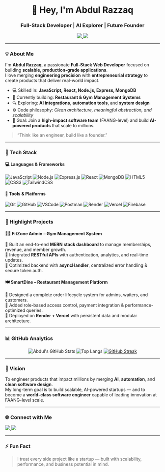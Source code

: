 <!-- Profile Header -->
<h1 align="center">👋 Hey, I'm Abdul Razzaq</h1>
<h3 align="center">Full-Stack Developer | AI Explorer | Future Founder</h3>
<p align="center">
  <a href="https://linkedin.com/in/abdulrazzaq27" target="_blank">
    <img src="https://img.shields.io/badge/LinkedIn-0077B5?style=flat&logo=linkedin&logoColor=white"/>
  </a>
  <a href="mailto:arrazzaq7860@gmail.com">
    <img src="https://img.shields.io/badge/Email-D14836?style=flat&logo=gmail&logoColor=white"/>
  </a>
</p>

---

### 💡 About Me
I'm **Abdul Razzaq**, a passionate **Full-Stack Web Developer** focused on building **scalable, production-grade applications**.  
I love merging **engineering precision** with **entrepreneurial strategy** to create products that deliver real-world impact.

- 💻 Skilled in: **JavaScript, React, Node.js, Express, MongoDB**
- 🚀 Currently building: **Restaurant & Gym Management Systems**
- 🔍 Exploring: **AI integrations**, **automation tools**, and **system design**
- ⚙️ Code philosophy: _Clean architecture, meaningful abstraction, and scalability_
- 🎯 Goal: Join a **high-impact software team** (FAANG-level) and build **AI-powered products** that scale to millions.

> “Think like an engineer, build like a founder.”

---

### 🧠 Tech Stack

#### 💻 Languages & Frameworks
![JavaScript](https://img.shields.io/badge/JavaScript-F7DF1E?style=for-the-badge&logo=javascript&logoColor=000)
![Node.js](https://img.shields.io/badge/Node.js-339933?style=for-the-badge&logo=node.js&logoColor=fff)
![Express.js](https://img.shields.io/badge/Express.js-000000?style=for-the-badge&logo=express&logoColor=fff)
![React](https://img.shields.io/badge/React-61DAFB?style=for-the-badge&logo=react&logoColor=000)
![MongoDB](https://img.shields.io/badge/MongoDB-4EA94B?style=for-the-badge&logo=mongodb&logoColor=fff)
![HTML5](https://img.shields.io/badge/HTML5-E34F26?style=for-the-badge&logo=html5&logoColor=fff)
![CSS3](https://img.shields.io/badge/CSS3-1572B6?style=for-the-badge&logo=css3&logoColor=fff)
![TailwindCSS](https://img.shields.io/badge/TailwindCSS-38B2AC?style=for-the-badge&logo=tailwind-css&logoColor=fff)

#### 🧩 Tools & Platforms
![Git](https://img.shields.io/badge/Git-F05033?style=for-the-badge&logo=git&logoColor=fff)
![GitHub](https://img.shields.io/badge/GitHub-181717?style=for-the-badge&logo=github&logoColor=fff)
![VSCode](https://img.shields.io/badge/VS%20Code-0078D4?style=for-the-badge&logo=visual-studio-code&logoColor=fff)
![Postman](https://img.shields.io/badge/Postman-FF6C37?style=for-the-badge&logo=postman&logoColor=fff)
![Render](https://img.shields.io/badge/Render-46E3B7?style=for-the-badge&logo=render&logoColor=000)
![Vercel](https://img.shields.io/badge/Vercel-000000?style=for-the-badge&logo=vercel&logoColor=fff)
![Firebase](https://img.shields.io/badge/Firebase-FFCA28?style=for-the-badge&logo=firebase&logoColor=000)

---

### 🚀 Highlight Projects

#### 🏋️‍♂️ FitZone Admin – Gym Management System  
🔹 Built an end-to-end **MERN stack dashboard** to manage memberships, revenue, and member growth.  
🔹 Integrated **RESTful APIs** with authentication, analytics, and real-time updates.  
🔹 Optimized backend with **asyncHandler**, centralized error handling & secure token auth.  

#### 🍽️ SmartDine – Restaurant Management Platform  
🔹 Designed a complete order lifecycle system for admins, waiters, and customers.  
🔹 Added role-based access control, payment integration & performance-optimized queries.  
🔹 Deployed on **Render + Vercel** with persistent data and modular architecture.

---

### 📊 GitHub Analytics
<div align="center">

![Abdul's GitHub Stats](https://github-readme-stats.vercel.app/api?username=abdulrazzaq27&show_icons=true&theme=radical&hide_border=true)
![Top Langs](https://github-readme-stats.vercel.app/api/top-langs/?username=abdulrazzaq27&layout=compact&theme=radical&hide_border=true)
[![GitHub Streak](https://streak-stats.demolab.com?user=abdulrazzaq27&theme=transparent)](https://git.io/streak-stats)

</div>

---

### 🎯 Vision
To engineer products that impact millions by merging **AI**, **automation**, and **clean software design**.  
My long-term goal is to build scalable, AI-powered startups — and to become a **world-class software engineer** capable of leading innovation at FAANG-level scale.

---

### 🌐 Connect with Me
<p align="left">
  <a href="https://linkedin.com/in/abdulrazzaq27" target="_blank">
    <img src="https://img.shields.io/badge/LinkedIn-0077B5?style=for-the-badge&logo=linkedin&logoColor=white"/>
  </a>
  <a href="mailto:arrazzaq7860@gmail.com">
    <img src="https://img.shields.io/badge/Email-D14836?style=for-the-badge&logo=gmail&logoColor=white"/>
  </a>
</p>

---

### ⚡ Fun Fact
> I treat every side project like a startup — built with scalability, performance, and business potential in mind.
